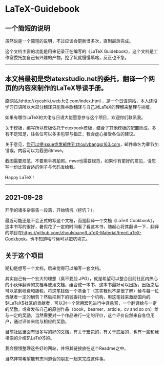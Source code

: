 # LaTeX-Guidebook

## 一个简短的说明

虽然说是一个简短的说明，不过应该会更新很多次，直到最后完成。

这个文档主要的功能是用来记录正在编写的《LaTeX Guidebook》，这个文档是工作室委托加自己有兴趣的产物，挖了坑就慢慢填咯，反正也不急。

-----

## 本文档最初是受latexstudio.net的委托，翻译一个网页的内容来制作的LaTeX导读手册。

原网站为http://xyoshiki.web.fc2.com/index.html ，是一个日语网站，本人还没学习日语所以大部分翻译只能靠谷歌翻译与自己对LaTeX的理解来整理与排版。

如果有哪位LaTeX的大佬与日语大佬愿意参与这个项目，欢迎你们联系我。

关于模板，编写所以模板依托于ctexbook模板，结合了其他模板的配置而成，多有不足知足，往各位可以多多包容与指正，我会虚心接受各位的建议。

关于意见，您可以提issue或发邮件到zhoulvbang@163.com，邮件命名为章节加错误，内容可以为截图和mwe。

截图需要规范，不要用手机拍照。mwe也需要规范，如果你有更好的意见，请您写一份比较合适的例子与代码发给我。

Happy LaTeX！

------

## 2021-09-28

开学的诸多杂事告一段落，开始填坑（挖坑？）。

最近可能还是不会正式的写这个文档，而是翻译一个文档《LaTeX Cookbook》，这本书写的很好，暑假花了一定的时间看了看这本书，随起心将其翻译一下，翻译的项目在<https://github.com/zhoulvbang/LaTeX-Material/tree/LaTeX-Cookbook>。也不知道啥时候可以把坑填完。

## 关于这个项目

期初是想写一个文档，后来觉得可以编写一套文档。

其实自己有一个宏大的理想（臭不要脸.JPG），就是希望可以整合目前社区内热心的小伙伴翻译的文档与使用文档，组合成一本书，这本书最好可以出版，出版之后可以拿到稿费和版税，将这笔钱做一个基金？（其实我也不是很了解）给与每一位贡献者一定的酬劳？然后把剩下的钱委托给一个机构，用这笔钱来激励国内的$\LaTeX$社区的贡献者，可以对一个常用宏包进行中译悬赏，一个翻译给与一定的奖励，或者发布自己的原创作品（book，beamer，article，cv and so on）给与一定的奖励，当然需要对一个作品进行一定的评价，这个评价自然来自各位用户，通过评价来给与相应的奖励。

目前社区里面有很多写的好的文档，有关于宏包的，有关于底层的，也有一些和我相像的介绍$\LaTeX$的。

我会慢慢整理这些好的网站，并将其链接放在这个Readme之中。

当然非常希望能有志同道合的朋友一起来完成这件事。
